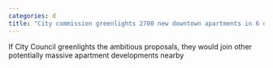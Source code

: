 ```yaml
---
categories: d
title: "City commission greenlights 2700 new downtown apartments in 6 different proposed towers"
---
```

If City Council greenlights the ambitious proposals, they would join other potentially massive apartment developments nearby
